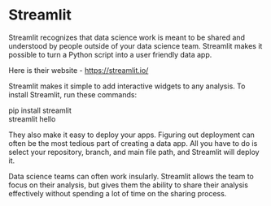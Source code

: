# Streamlit
Streamlit recognizes that data science work is meant to be shared and understood by people outside of your data science team. Streamlit makes it possible to turn a Python script into a user friendly data app.

Here is their website - https://streamlit.io/

Streamlit makes it simple to add interactive widgets to any analysis.
To install Streamlit, run these commands:

pip install streamlit<br>
streamlit hello

They also make it easy to deploy your apps. Figuring out deployment can often be the most tedious part of creating a data app. All you have to do is select your repository, branch, and main file path, and Streamlit will deploy it.

Data science teams can often work insularly. Streamlit allows the team to focus on their analysis, but gives them the ability to share their analysis effectively without spending a lot of time on the sharing process.